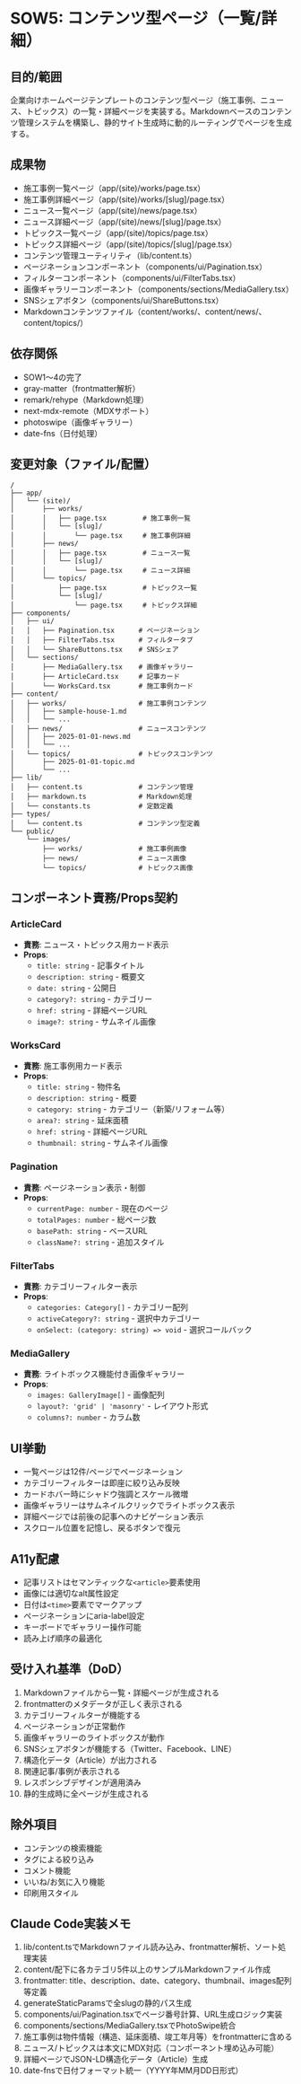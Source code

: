 # SOW5: コンテンツ型ページ（一覧/詳細）

## 目的/範囲

企業向けホームページテンプレートのコンテンツ型ページ（施工事例、ニュース、トピックス）の一覧・詳細ページを実装する。Markdownベースのコンテンツ管理システムを構築し、静的サイト生成時に動的ルーティングでページを生成する。

## 成果物

- 施工事例一覧ページ（app/(site)/works/page.tsx）
- 施工事例詳細ページ（app/(site)/works/[slug]/page.tsx）
- ニュース一覧ページ（app/(site)/news/page.tsx）
- ニュース詳細ページ（app/(site)/news/[slug]/page.tsx）
- トピックス一覧ページ（app/(site)/topics/page.tsx）
- トピックス詳細ページ（app/(site)/topics/[slug]/page.tsx）
- コンテンツ管理ユーティリティ（lib/content.ts）
- ページネーションコンポーネント（components/ui/Pagination.tsx）
- フィルターコンポーネント（components/ui/FilterTabs.tsx）
- 画像ギャラリーコンポーネント（components/sections/MediaGallery.tsx）
- SNSシェアボタン（components/ui/ShareButtons.tsx）
- Markdownコンテンツファイル（content/works/、content/news/、content/topics/）

## 依存関係

- SOW1～4の完了
- gray-matter（frontmatter解析）
- remark/rehype（Markdown処理）
- next-mdx-remote（MDXサポート）
- photoswipe（画像ギャラリー）
- date-fns（日付処理）

## 変更対象（ファイル/配置）

```
/
├── app/
│   └── (site)/
│       ├── works/
│       │   ├── page.tsx         # 施工事例一覧
│       │   └── [slug]/
│       │       └── page.tsx     # 施工事例詳細
│       ├── news/
│       │   ├── page.tsx         # ニュース一覧
│       │   └── [slug]/
│       │       └── page.tsx     # ニュース詳細
│       └── topics/
│           ├── page.tsx         # トピックス一覧
│           └── [slug]/
│               └── page.tsx     # トピックス詳細
├── components/
│   ├── ui/
│   │   ├── Pagination.tsx      # ページネーション
│   │   ├── FilterTabs.tsx      # フィルタータブ
│   │   └── ShareButtons.tsx    # SNSシェア
│   └── sections/
│       ├── MediaGallery.tsx    # 画像ギャラリー
│       ├── ArticleCard.tsx     # 記事カード
│       └── WorksCard.tsx       # 施工事例カード
├── content/
│   ├── works/                  # 施工事例コンテンツ
│   │   ├── sample-house-1.md
│   │   └── ...
│   ├── news/                   # ニュースコンテンツ
│   │   ├── 2025-01-01-news.md
│   │   └── ...
│   └── topics/                 # トピックスコンテンツ
│       ├── 2025-01-01-topic.md
│       └── ...
├── lib/
│   ├── content.ts              # コンテンツ管理
│   ├── markdown.ts             # Markdown処理
│   └── constants.ts            # 定数定義
├── types/
│   └── content.ts              # コンテンツ型定義
└── public/
    └── images/
        ├── works/              # 施工事例画像
        ├── news/               # ニュース画像
        └── topics/             # トピックス画像
```

## コンポーネント責務/Props契約

### ArticleCard

- **責務**: ニュース・トピックス用カード表示
- **Props**:
  - `title: string` - 記事タイトル
  - `description: string` - 概要文
  - `date: string` - 公開日
  - `category?: string` - カテゴリー
  - `href: string` - 詳細ページURL
  - `image?: string` - サムネイル画像

### WorksCard

- **責務**: 施工事例用カード表示
- **Props**:
  - `title: string` - 物件名
  - `description: string` - 概要
  - `category: string` - カテゴリー（新築/リフォーム等）
  - `area?: string` - 延床面積
  - `href: string` - 詳細ページURL
  - `thumbnail: string` - サムネイル画像

### Pagination

- **責務**: ページネーション表示・制御
- **Props**:
  - `currentPage: number` - 現在のページ
  - `totalPages: number` - 総ページ数
  - `basePath: string` - ベースURL
  - `className?: string` - 追加スタイル

### FilterTabs

- **責務**: カテゴリーフィルター表示
- **Props**:
  - `categories: Category[]` - カテゴリー配列
  - `activeCategory?: string` - 選択中カテゴリー
  - `onSelect: (category: string) => void` - 選択コールバック

### MediaGallery

- **責務**: ライトボックス機能付き画像ギャラリー
- **Props**:
  - `images: GalleryImage[]` - 画像配列
  - `layout?: 'grid' | 'masonry'` - レイアウト形式
  - `columns?: number` - カラム数

## UI挙動

- 一覧ページは12件/ページでページネーション
- カテゴリーフィルターは即座に絞り込み反映
- カードホバー時にシャドウ強調とスケール微増
- 画像ギャラリーはサムネイルクリックでライトボックス表示
- 詳細ページでは前後の記事へのナビゲーション表示
- スクロール位置を記憶し、戻るボタンで復元

## A11y配慮

- 記事リストはセマンティックな`<article>`要素使用
- 画像には適切なalt属性設定
- 日付は`<time>`要素でマークアップ
- ページネーションにaria-label設定
- キーボードでギャラリー操作可能
- 読み上げ順序の最適化

## 受け入れ基準（DoD）

1. Markdownファイルから一覧・詳細ページが生成される
2. frontmatterのメタデータが正しく表示される
3. カテゴリーフィルターが機能する
4. ページネーションが正常動作
5. 画像ギャラリーのライトボックスが動作
6. SNSシェアボタンが機能する（Twitter、Facebook、LINE）
7. 構造化データ（Article）が出力される
8. 関連記事/事例が表示される
9. レスポンシブデザインが適用済み
10. 静的生成時に全ページが生成される

## 除外項目

- コンテンツの検索機能
- タグによる絞り込み
- コメント機能
- いいね/お気に入り機能
- 印刷用スタイル

## Claude Code実装メモ

1. lib/content.tsでMarkdownファイル読み込み、frontmatter解析、ソート処理実装
2. content/配下に各カテゴリ5件以上のサンプルMarkdownファイル作成
3. frontmatter: title、description、date、category、thumbnail、images配列等定義
4. generateStaticParamsで全slugの静的パス生成
5. components/ui/Pagination.tsxでページ番号計算、URL生成ロジック実装
6. components/sections/MediaGallery.tsxでPhotoSwipe統合
7. 施工事例は物件情報（構造、延床面積、竣工年月等）をfrontmatterに含める
8. ニュース/トピックスは本文にMDX対応（コンポーネント埋め込み可能）
9. 詳細ページでJSON-LD構造化データ（Article）生成
10. date-fnsで日付フォーマット統一（YYYY年MM月DD日形式）
